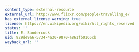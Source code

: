 ```yaml
---
content_type: external-resource
external_url: http://www.flickr.com/people/travelling_e/
has_external_license_warning: true
license: https://en.wikipedia.org/wiki/All_rights_reserved
status: ''
title: E. Sandercock
uid: 929de9a6-5734-4a30-9870-a861fb0165cb
wayback_url: ''
---
```

